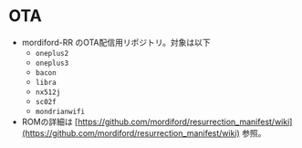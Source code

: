 # OTA

- mordiford-RR のOTA配信用リポジトリ。対象は以下
    - `oneplus2`
    - `oneplus3`
    - `bacon`
    - `libra`
    - `nx512j`
    - `sc02f`
    - `mondrianwifi`
- ROMの詳細は [https://github.com/mordiford/resurrection_manifest/wiki](https://github.com/mordiford/resurrection_manifest/wiki) 参照。
